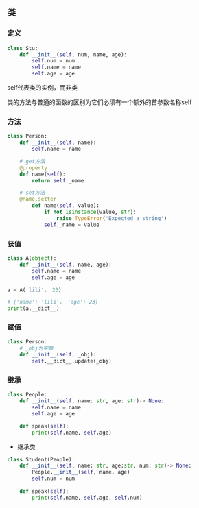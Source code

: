 <!--
 * @Description: 
 * @Version: 1.0
 * @Author: DaLao
 * @Email: dalao_li@163.com
 * @Date: 2021-02-01 12:29:16
 * @LastEditors: DaLao
 * @LastEditTime: 2022-02-19 21:25:41
-->

## 类

### 定义

```py
class Stu:
    def __init__(self, num, name, age):
        self.num = num
        self.name = name
        self.age = age
```

self代表类的实例，而非类

类的方法与普通的函数的区别为它们必须有一个额外的首参数名称self


### 方法

```py
class Person:
    def __init__(self, name):
        self.name = name

    # get方法
    @property
    def name(self):
        return self._name

    # set方法
    @name.setter
        def name(self, value):
            if not isinstance(value, str):
                raise TypeError('Expected a string')
            self._name = value
```


### 获值

```py
class A(object):
    def __init__(self, name, age):
        self.name = name
        self.age = age

a = A('lili'， 23)

# {'name': 'lili'， 'age': 23}
print(a.__dict__)
```

### 赋值

```py
class Person:
    # _obj为字典
    def __init__(self, _obj):
        self.__dict__.update(_obj)
```


### 继承

```py
class People:
    def __init__(self, name: str, age: str)-> None:
        self.name = name
        self.age = age

    def speak(self):
        print(self.name, self.age)
```

- 继承类

```py
class Student(People):
    def __init__(self, name: str, age:str, num: str)-> None:
        People.__init__(self, name, age)
        self.num = num
    
    def speak(self):
        print(self.name, self.age, self.num)
```